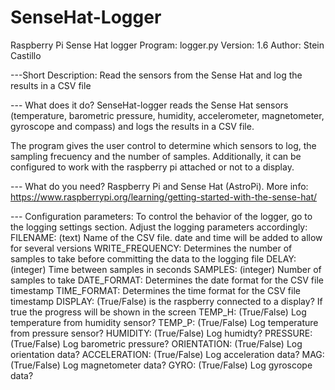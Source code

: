 # SenseHat-Logger
Raspberry Pi Sense Hat logger
Program: logger.py
Version: 1.6
Author: Stein Castillo

---Short Description: 
Read the sensors from the Sense Hat and log the results in a CSV file

--- What does it do? 
SenseHat-logger reads the Sense Hat sensors (temperature, barometric pressure, humidity, accelerometer, magnetometer, gyroscope and compass) and logs the results in a CSV file. 

The program gives the user control to determine which sensors to log, the sampling frecuency and the number of samples. Additionally, it can be configured to work with the raspberry pi attached or not to a display.

--- What do you need? 
Raspberry Pi and Sense Hat (AstroPi). More info: https://www.raspberrypi.org/learning/getting-started-with-the-sense-hat/

--- Configuration parameters:
To control the behavior of the logger, go to the logging settings section. Adjust the logging parameters accordingly:
FILENAME: (text) Name of the CSV file. date and time will be added to allow for several versions
WRITE_FREQUENCY: Determines the number of samples to take before committing the data to the logging file
DELAY: (integer) Time between samples in seconds
SAMPLES: (integer) Number of samples to take
DATE_FORMAT: Determines the date format for the CSV file timestamp
TIME_FORMAT: Determines the time format for the CSV file timestamp
DISPLAY: (True/False) is the raspberry connected to a display? If true the progress will be shown in the screen
TEMP_H: (True/False) Log temperature from humidity sensor?
TEMP_P: (True/False) Log temperature from pressure sensor?
HUMIDITY: (True/False) Log humidty?
PRESSURE: (True/False) Log barometric pressure?
ORIENTATION: (True/False) Log orientation data?
ACCELERATION: (True/False) Log acceleration data?
MAG: (True/False) Log magnetometer data?
GYRO: (True/False) Log gyroscope data?